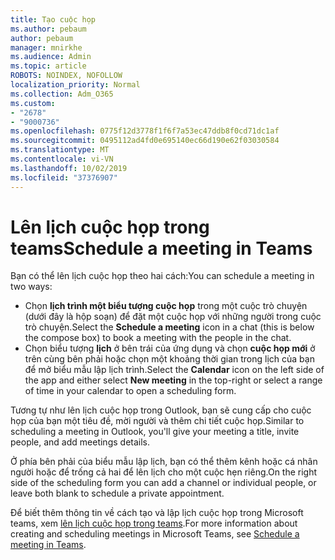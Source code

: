 ```yaml
---
title: Tạo cuộc họp
ms.author: pebaum
author: pebaum
manager: mnirkhe
ms.audience: Admin
ms.topic: article
ROBOTS: NOINDEX, NOFOLLOW
localization_priority: Normal
ms.collection: Adm_O365
ms.custom:
- "2678"
- "9000736"
ms.openlocfilehash: 0775f12d3778f1f6f7a53ec47ddb8f0cd71dc1af
ms.sourcegitcommit: 0495112ad4fd0e695140ec66d190e62f03030584
ms.translationtype: MT
ms.contentlocale: vi-VN
ms.lasthandoff: 10/02/2019
ms.locfileid: "37376907"
---
```

# <a name="schedule-a-meeting-in-teams"></a><span data-ttu-id="1f4a6-102">Lên lịch cuộc họp trong teams</span><span class="sxs-lookup"><span data-stu-id="1f4a6-102">Schedule a meeting in Teams</span></span>

<span data-ttu-id="1f4a6-103">Bạn có thể lên lịch cuộc họp theo hai cách:</span><span class="sxs-lookup"><span data-stu-id="1f4a6-103">You can schedule a meeting in two ways:</span></span> 

- <span data-ttu-id="1f4a6-104">Chọn **lịch trình một biểu tượng cuộc họp** trong một cuộc trò chuyện (dưới đây là hộp soạn) để đặt một cuộc họp với những người trong cuộc trò chuyện.</span><span class="sxs-lookup"><span data-stu-id="1f4a6-104">Select the **Schedule a meeting** icon in a chat (this is below the compose box) to book a meeting with the people in the chat.</span></span>
- <span data-ttu-id="1f4a6-105">Chọn biểu tượng **lịch** ở bên trái của ứng dụng và chọn **cuộc họp mới** ở trên cùng bên phải hoặc chọn một khoảng thời gian trong lịch của bạn để mở biểu mẫu lập lịch trình.</span><span class="sxs-lookup"><span data-stu-id="1f4a6-105">Select the **Calendar** icon on the left side of the app and either select **New meeting** in the top-right or select a range of time in your calendar to open a scheduling form.</span></span>

<span data-ttu-id="1f4a6-106">Tương tự như lên lịch cuộc họp trong Outlook, bạn sẽ cung cấp cho cuộc họp của bạn một tiêu đề, mời người và thêm chi tiết cuộc họp.</span><span class="sxs-lookup"><span data-stu-id="1f4a6-106">Similar to scheduling a meeting in  Outlook, you'll give your meeting a title, invite people, and add meetings details.</span></span>

<span data-ttu-id="1f4a6-107">Ở phía bên phải của biểu mẫu lập lịch, bạn có thể thêm kênh hoặc cá nhân người hoặc để trống cả hai để lên lịch cho một cuộc hẹn riêng.</span><span class="sxs-lookup"><span data-stu-id="1f4a6-107">On the right side of the scheduling form you can add a channel or individual people, or leave both blank to schedule a private appointment.</span></span>

<span data-ttu-id="1f4a6-108">Để biết thêm thông tin về cách tạo và lập lịch cuộc họp trong Microsoft teams, xem [lên lịch cuộc họp trong teams](https://support.office.com/article/Schedule-a-meeting-in-Teams-943507a9-8583-4c58-b5d2-8ec8265e04e5).</span><span class="sxs-lookup"><span data-stu-id="1f4a6-108">For more information about creating and scheduling meetings in Microsoft Teams, see [Schedule a meeting in Teams](https://support.office.com/article/Schedule-a-meeting-in-Teams-943507a9-8583-4c58-b5d2-8ec8265e04e5).</span></span>
